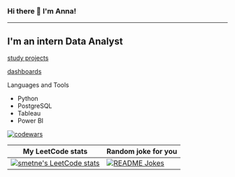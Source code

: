### Hi there 👋 I'm Anna!
___

## I'm an intern Data Analyst
[study projects](https://github.com/smetne/ya_praktikum)

[dashboards](https://github.com/smetne/dashboards)

Languages and Tools
- Python
- PostgreSQL
- Tableau
- Power BI

[![codewars](https://www.codewars.com/users/smetne/badges/small)](https://www.codewars.com/users/smetne) 

My LeetCode stats  | Random joke for you
------------- | -------------
[![smetne's LeetCode stats](https://leetcode-stats-six.vercel.app/api?username=smetne&theme=dark)](https://github.com/smetne/github-readme) | <a href="https://readme-jokes.vercel.app"><img align="center" src="https://readme-jokes.vercel.app/api" alt="README Jokes"></a>
